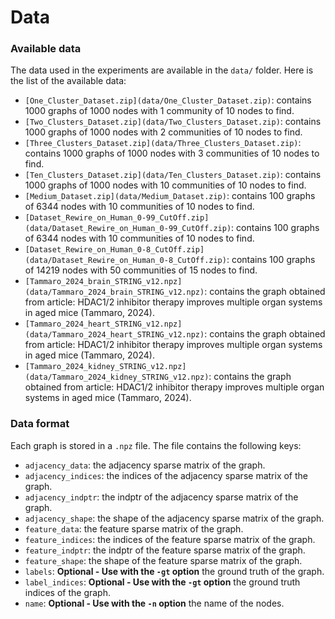 # Data
### Available data
The data used in the experiments are available in the `data/` folder. Here is the list of the available data:
- `[One_Cluster_Dataset.zip](data/One_Cluster_Dataset.zip)`: contains 1000 graphs of 1000 nodes with 1 community of 10 nodes to find.
- `[Two_Clusters_Dataset.zip](data/Two_Clusters_Dataset.zip)`: contains 1000 graphs of 1000 nodes with 2 communities of 10 nodes to find.
- `[Three_Clusters_Dataset.zip](data/Three_Clusters_Dataset.zip)`: contains 1000 graphs of 1000 nodes with 3 communities of 10 nodes to find.
- `[Ten_Clusters_Dataset.zip](data/Ten_Clusters_Dataset.zip)`: contains 1000 graphs of 1000 nodes with 10 communities of 10 nodes to find.
- `[Medium_Dataset.zip](data/Medium_Dataset.zip)`: contains 100 graphs of 6344 nodes with 10 communities of 10 nodes to find.
- `[Dataset_Rewire_on_Human_0-99_CutOff.zip](data/Dataset_Rewire_on_Human_0-99_CutOff.zip)`: contains 100 graphs of 6344 nodes with 10 communities of 10 nodes to find.
- `[Dataset_Rewire_on_Human_0-8_CutOff.zip](data/Dataset_Rewire_on_Human_0-8_CutOff.zip)`: contains 100 graphs of 14219 nodes with 50 communities of 15 nodes to find.
- `[Tammaro_2024_brain_STRING_v12.npz](data/Tammaro_2024_brain_STRING_v12.npz)`: contains the graph obtained from article: HDAC1/2 inhibitor therapy improves multiple organ systems in aged mice (Tammaro, 2024).
- `[Tammaro_2024_heart_STRING_v12.npz](data/Tammaro_2024_heart_STRING_v12.npz)`: contains the graph obtained from article: HDAC1/2 inhibitor therapy improves multiple organ systems in aged mice (Tammaro, 2024).
- `[Tammaro_2024_kidney_STRING_v12.npz](data/Tammaro_2024_kidney_STRING_v12.npz)`: contains the graph obtained from article: HDAC1/2 inhibitor therapy improves multiple organ systems in aged mice (Tammaro, 2024).

### Data format
Each graph is stored in a `.npz` file. The file contains the following keys:
- `adjacency_data`: the adjacency sparse matrix of the graph.
- `adjacency_indices`: the indices of the adjacency sparse matrix of the graph.
- `adjacency_indptr`: the indptr of the adjacency sparse matrix of the graph.
- `adjacency_shape`: the shape of the adjacency sparse matrix of the graph.
- `feature_data`: the feature sparse matrix of the graph.
- `feature_indices`: the indices of the feature sparse matrix of the graph.
- `feature_indptr`: the indptr of the feature sparse matrix of the graph.
- `feature_shape`: the shape of the feature sparse matrix of the graph.
- `labels`: **Optional - Use with the `-gt` option** the ground truth of the graph.
- `label_indices`: **Optional - Use with the `-gt` option** the ground truth indices of the graph.
- `name`: **Optional - Use with the `-n` option** the name of the nodes.